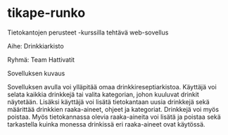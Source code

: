 # tikape-runko

Tietokantojen perusteet -kurssilla tehtävä web-sovellus

Aihe: Drinkkiarkisto

Ryhmä: Team Hattivatit


Sovelluksen kuvaus

Sovelluksen avulla voi ylläpitää omaa drinkkireseptiarkistoa. Käyttäjä voi selata kaikkia drinkkejä tai valita kategorian, johon kuuluvat drinkit näytetään. Lisäksi käyttäjä voi lisätä tietokantaan uusia drinkkejä sekä määrittää drinkkien raaka-aineet, ohjeet ja kategoriat. Drinkkejä voi myös poistaa. Myös tietokannassa olevia raaka-aineita voi lisätä ja poistaa sekä tarkastella kuinka monessa drinkissä eri raaka-aineet ovat käytössä.


